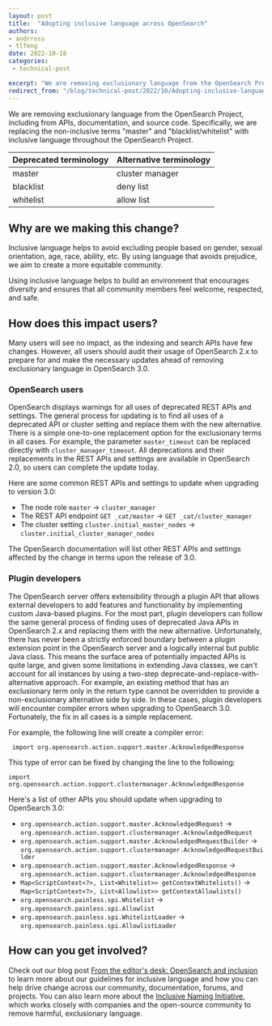```yaml
---
layout: post
title:  "Adopting inclusive language across OpenSearch"
authors:
- andrross
- tlfeng
date: 2022-10-18
categories:
 - technical-post

excerpt: "We are removing exclusionary language from the OpenSearch Project, including from APIs, documentation, and source code. Specifically, we are replacing the non-inclusive terms \"master\" and \"blacklist/whitelist\" with inclusive language throughout the OpenSearch Project."
redirect_from: "/blog/technical-post/2022/10/Adopting-inclusive-language-across-OpenSearch/"
---
```


We are removing exclusionary language from the OpenSearch Project, including from APIs, documentation, and source code. Specifically, we are replacing the non-inclusive terms "master" and "blacklist/whitelist" with inclusive language throughout the OpenSearch Project. 


|Deprecated terminology	|Alternative terminology	|
|---	|---	|
|master	|cluster manager	|
|blacklist	|deny list	|
|whitelist	|allow list	|

## Why are we making this change?

Inclusive language helps to avoid excluding people based on gender, sexual orientation, age, race, ability, etc. By using language that avoids prejudice, we aim to create a more equitable community.

 
Using inclusive language helps to build an environment that encourages diversity and ensures that all community members feel welcome, respected, and safe.

## How does this impact users?

Many users will see no impact, as the indexing and search APIs have few changes. However, all users should audit their usage of OpenSearch 2.x to prepare for and make the necessary updates ahead of removing exclusionary language in OpenSearch 3.0.

### OpenSearch users

OpenSearch displays warnings for all uses of deprecated REST APIs and settings. The general process for updating is to find all uses of a deprecated API or cluster setting and replace them with the new alternative. There is a simple one-to-one replacement option for the exclusionary terms in all cases. For example, the parameter `master_timeout` can be replaced directly with `cluster_manager_timeout`. All deprecations and their replacements in the REST APIs and settings are available in OpenSearch 2.0, so users can complete the update today.

Here are some common REST APIs and settings to update when upgrading to version 3.0:

* The node role `master` -> `cluster_manager`
* The REST API endpoint `GET _cat/master` -> `GET _cat/cluster_manager`
* The cluster setting `cluster.initial_master_nodes` ->  `cluster.initial_cluster_manager_nodes`

The OpenSearch documentation will list other REST APIs and settings affected by the change in terms upon the release of 3.0.

### Plugin developers

The OpenSearch server offers extensibility through a plugin API that allows external developers to add features and functionality by implementing custom Java-based plugins. For the most part, plugin developers can follow the same general process of finding uses of deprecated Java APIs in OpenSearch 2.x and replacing them with the new alternative. Unfortunately, there has never been a strictly enforced boundary between a plugin extension point in the OpenSearch server and a logically internal but public Java class. This means the surface area of potentially impacted APIs is quite large, and given some limitations in extending Java classes, we can't account for all instances by using a two-step deprecate-and-replace-with-alternative approach. For example, an existing method that has an exclusionary term only in the return type cannot be overridden to provide a non-exclusionary alternative side by side. In these cases, plugin developers will encounter compiler errors when upgrading to OpenSearch 3.0. Fortunately, the fix in all cases is a simple replacement.

For example, the following line will create a compiler error:

```
 import org.opensearch.action.support.master.AcknowledgedResponse
```

This type of error can be fixed by changing the line to the following:

```
import org.opensearch.action.support.clustermanager.AcknowledgedResponse
```

 Here's a list of other APIs you should update when upgrading to OpenSearch 3.0:

* `org.opensearch.action.support.master.AcknowledgedRequest` -> `org.opensearch.action.support.clustermanager.AcknowledgedRequest`
* `org.opensearch.action.support.master.AcknowledgedRequestBuilder` -> `org.opensearch.action.support.clustermanager.AcknowledgedRequestBuilder`
* `org.opensearch.action.support.master.AcknowledgedResponse` -> `org.opensearch.action.support.clustermanager.AcknowledgedResponse`
* `Map<ScriptContext<?>, List<Whitelist>> getContextWhitelists()` -> `Map<ScriptContext<?>, List<Allowlist>> getContextAllowlists()`
* `org.opensearch.painless.spi.Whitelist` -> `org.opensearch.painless.spi.Allowlist`
* `org.opensearch.painless.spi.WhitelistLoader` -> `org.opensearch.painless.spi.AllowlistLoader`

## How can you get involved?

Check out our blog post [From the editor's desk: OpenSearch and inclusion](https://opensearch.org/blog/community/2022/08/New-series-From-the-editors-desk/) to learn more about our guidelines for inclusive language and how you can help drive change across our community, documentation, forums, and projects. You can also learn more about the [Inclusive Naming Initiative](https://inclusivenaming.org/), which works closely with companies and the open-source community to remove harmful, exclusionary language. 
